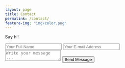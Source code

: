 ```yaml
---
layout: page
title: Contact
permalink: /contact/
feature-img: "img/color.png"
---
```


Say hi!

<form action="https://getsimpleform.com/messages?form_api_token=274a068ee2c4b85fd4914c7d6c6862b2" method="post">
  <!-- the redirect_to is optional, the form will redirect to the referrer on submission -->
  <input type='hidden' name='redirect_to' value='https://portfolio-tpalid1.c9users.io/thank-you/' />
  <input type='text' name='name' placeholder='Your Full Name' />
  <input type='email' name='email' placeholder='Your E-mail Address' />
  <textarea name='message' placeholder='Write your message ...'></textarea>
  <input type='submit' value='Send Message' />
</form>